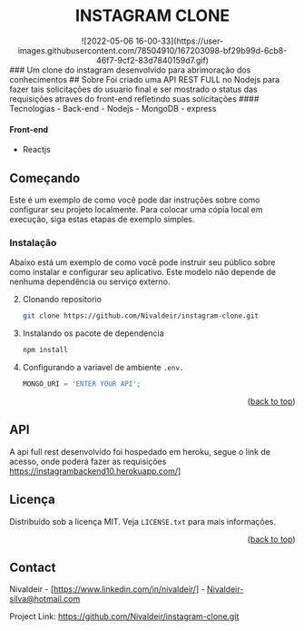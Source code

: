 <h1 align="center">INSTAGRAM CLONE</h1>
<div align="center">
![2022-05-06 16-00-33](https://user-images.githubusercontent.com/78504910/167203098-bf29b99d-6cb8-46f7-9cf2-83d7840159d7.gif)
</div>
###  Um clone do instagram desenvolvido para abrimoração dos conhecimentos 
## Sobre
Foi criado uma API REST FULL no Nodejs para fazer tais solicitações do usuario final e ser mostrado o status das requisições atraves do front-end refletindo suas solicitações
#### Tecnologias
- Back-end
- Nodejs
- MongoDB
- express

#### Front-end

- Reactjs

## Começando

Este é um exemplo de como você pode dar instruções sobre como configurar seu projeto localmente.
Para colocar uma cópia local em execução, siga estas etapas de exemplo simples.

### Instalação

Abaixo está um exemplo de como você pode instruir seu público sobre como instalar e configurar seu aplicativo. Este modelo não depende de nenhuma dependência ou serviço externo.

2. Clonando repositorio
   ```sh
   git clone https://github.com/Nivaldeir/instagram-clone.git
   ```
3. Instalando os pacote de dependencia 
   ```sh
   npm install
   ```
4. Configurando a variavel de ambiente `.env.`
   ```js
   MONGO_URI = 'ENTER YOUR API';
   ```

<p align="right">(<a href="#top">back to top</a>)</p>

<!-- USAGE EXAMPLES -->
## API
A api full rest desenvolvido foi hospedado em heroku, segue o link de acesso, onde poderá fazer as requisições
https://instagrambackend10.herokuapp.com/]


## Licença

Distribuído sob a licença MIT. Veja `LICENSE.txt` para mais informações.

<p align="right">(<a href="#top">back to top</a>)</p>




## Contact

Nivaldeir - [https://www.linkedin.com/in/nivaldeir/] - Nivaldeir-silva@hotmail.com

Project Link: https://github.com/Nivaldeir/instagram-clone.git

